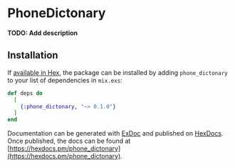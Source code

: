 # PhoneDictonary

**TODO: Add description**

## Installation

If [available in Hex](https://hex.pm/docs/publish), the package can be installed
by adding `phone_dictonary` to your list of dependencies in `mix.exs`:

```elixir
def deps do
  [
    {:phone_dictonary, "~> 0.1.0"}
  ]
end
```

Documentation can be generated with [ExDoc](https://github.com/elixir-lang/ex_doc)
and published on [HexDocs](https://hexdocs.pm). Once published, the docs can
be found at [https://hexdocs.pm/phone_dictonary](https://hexdocs.pm/phone_dictonary).

